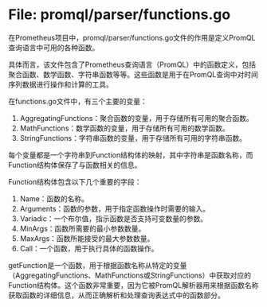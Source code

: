 # File: promql/parser/functions.go

在Prometheus项目中，promql/parser/functions.go文件的作用是定义PromQL查询语言中可用的各种函数。

具体而言，该文件包含了Prometheus查询语言（PromQL）中的函数定义，包括聚合函数、数学函数、字符串函数等等。这些函数是用于在PromQL查询中对时间序列数据进行操作和计算的工具。

在functions.go文件中，有三个主要的变量：
1. AggregatingFunctions：聚合函数的变量，用于存储所有可用的聚合函数。
2. MathFunctions：数学函数的变量，用于存储所有可用的数学函数。
3. StringFunctions：字符串函数的变量，用于存储所有可用的字符串函数。

每个变量都是一个字符串到Function结构体的映射，其中字符串是函数名称，而Function结构体保存了与函数相关的信息。

Function结构体包含以下几个重要的字段：
1. Name：函数的名称。
2. Arguments：函数的参数，用于指定函数操作时需要的输入。
3. Variadic：一个布尔值，指示函数是否支持可变数量的参数。
4. MinArgs：函数所需要的最小参数数量。
5. MaxArgs：函数所能接受的最大参数数量。
6. Call：一个函数，用于执行具体的函数操作。

getFunction是一个函数，用于根据函数名称从特定的变量（AggregatingFunctions、MathFunctions或StringFunctions）中获取对应的Function结构体。这个函数非常重要，因为它被PromQL解析器用来根据函数名称获取函数的详细信息，从而正确解析和处理查询表达式中的函数部分。


